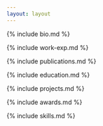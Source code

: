 ```yaml
---
layout: layout
---
```


{% include bio.md %}

{% include work-exp.md %}

{% include publications.md %}

{% include education.md %}

{% include projects.md %}

{% include awards.md %}

{% include skills.md %}
